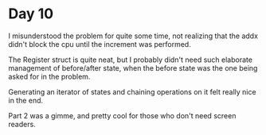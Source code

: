 # Day 10

I misunderstood the problem for quite some time, not realizing that the addx didn't block the cpu until the increment was performed.

The Register struct is quite neat, but I probably didn't need such elaborate management of before/after state, when the before state was the one being asked for in the problem.

Generating an iterator of states and chaining operations on it felt really nice in the end.

Part 2 was a gimme, and pretty cool for those who don't need screen readers.